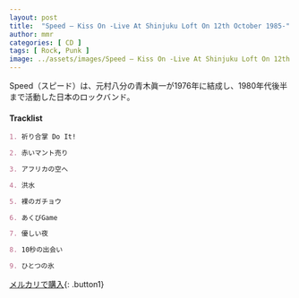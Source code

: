```yaml
---
layout: post
title:  "Speed – Kiss On -Live At Shinjuku Loft On 12th October 1985-"
author: mmr
categories: [ CD ]
tags: [ Rock, Punk ]
image: ../assets/images/Speed – Kiss On -Live At Shinjuku Loft On 12th October 1985-.webp
---
```


Speed（スピード）は、元村八分の青木眞一が1976年に結成し、1980年代後半まで活動した日本のロックバンド。

#### Tracklist
```md
1. 祈り合掌 Do It!

2. 赤いマント売り

3. アフリカの空へ

4. 洪水

5. 裸のガチョウ

6. あくびGame

7. 優しい夜

8. 10秒の出会い

9. ひとつの氷
```

[メルカリで購入](https://jp.mercari.com/item/m43996896011?afid=6142608987){: .button1}


